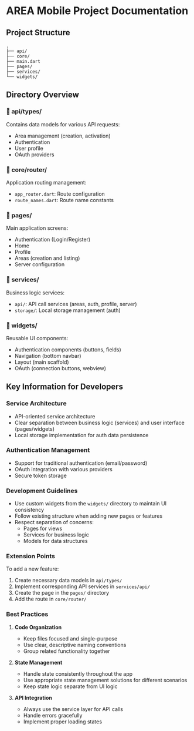 # AREA Mobile Project Documentation

## Project Structure

```
.
├── api/
├── core/
├── main.dart
├── pages/
├── services/
└── widgets/
```

## Directory Overview

### 📁 api/types/
Contains data models for various API requests:
- Area management (creation, activation)
- Authentication
- User profile
- OAuth providers

### 📁 core/router/
Application routing management:
- `app_router.dart`: Route configuration
- `route_names.dart`: Route name constants

### 📁 pages/
Main application screens:
- Authentication (Login/Register)
- Home
- Profile
- Areas (creation and listing)
- Server configuration

### 📁 services/
Business logic services:
- `api/`: API call services (areas, auth, profile, server)
- `storage/`: Local storage management (auth)

### 📁 widgets/
Reusable UI components:
- Authentication components (buttons, fields)
- Navigation (bottom navbar)
- Layout (main scaffold)
- OAuth (connection buttons, webview)

## Key Information for Developers

### Service Architecture
- API-oriented service architecture
- Clear separation between business logic (services) and user interface (pages/widgets)
- Local storage implementation for auth data persistence

### Authentication Management
- Support for traditional authentication (email/password)
- OAuth integration with various providers
- Secure token storage

### Development Guidelines
- Use custom widgets from the `widgets/` directory to maintain UI consistency
- Follow existing structure when adding new pages or features
- Respect separation of concerns:
    - Pages for views
    - Services for business logic
    - Models for data structures

### Extension Points
To add a new feature:
1. Create necessary data models in `api/types/`
2. Implement corresponding API services in `services/api/`
3. Create the page in the `pages/` directory
4. Add the route in `core/router/`

### Best Practices
1. **Code Organization**
    - Keep files focused and single-purpose
    - Use clear, descriptive naming conventions
    - Group related functionality together

2. **State Management**
    - Handle state consistently throughout the app
    - Use appropriate state management solutions for different scenarios
    - Keep state logic separate from UI logic

3. **API Integration**
    - Always use the service layer for API calls
    - Handle errors gracefully
    - Implement proper loading states
